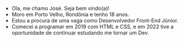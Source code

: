 - Ola, me chamo José. Seja bem vindo(a)!
- Moro em Porto Velho, Rondônia e tenho 18 anos.
- Estou a procura de uma vaga como Desenvolvedor Front-End Júnior.
- Comecei a programar em 2019 com HTML e CSS, e em 2022 tive a oportunidade de continuar estudando me tornar um Dev.

<!---
zimwolfgang7k/zimwolfgang7k is a ✨ special ✨ repository because its `README.md` (this file) appears on your GitHub profile.
You can click the Preview link to take a look at your changes.
--->
